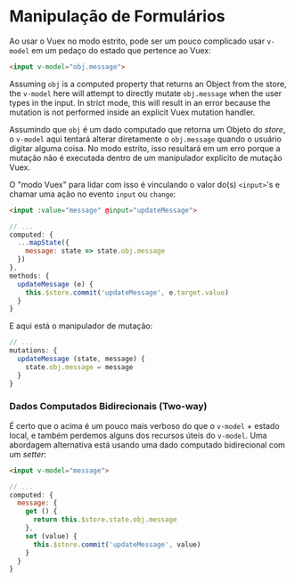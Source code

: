 # Manipulação de Formulários

Ao usar o Vuex no modo estrito, pode ser um pouco complicado usar `v-model` em um pedaço do estado que pertence ao Vuex:

``` html
<input v-model="obj.message">
```

Assuming `obj` is a computed property that returns an Object from the store, the `v-model` here will attempt to directly mutate `obj.message` when the user types in the input. In strict mode, this will result in an error because the mutation is not performed inside an explicit Vuex mutation handler.

Assumindo que `obj` é um dado computado que retorna um Objeto do _store_, o `v-model` aqui tentará alterar diretamente o `obj.message` quando o usuário digitar alguma coisa. No modo estrito, isso resultará em um erro porque a mutação não é executada dentro de um manipulador explícito de mutação Vuex.

O "modo Vuex" para lidar com isso é vinculando o valor do(s) `<input>`'s e chamar uma ação no evento `input` ou `change`:

``` html
<input :value="message" @input="updateMessage">
```
``` js
// ...
computed: {
  ...mapState({
    message: state => state.obj.message
  })
},
methods: {
  updateMessage (e) {
    this.$store.commit('updateMessage', e.target.value)
  }
}
```

E aqui está o manipulador de mutação:

``` js
// ...
mutations: {
  updateMessage (state, message) {
    state.obj.message = message
  }
}
```

### Dados Computados Bidirecionais (Two-way)

É certo que o acima é um pouco mais verboso do que o `v-model` + estado local, e também perdemos alguns dos recursos úteis do `v-model`. Uma abordagem alternativa está usando uma dado computado bidirecional com um _setter_:

``` html
<input v-model="message">
```
``` js
// ...
computed: {
  message: {
    get () {
      return this.$store.state.obj.message
    },
    set (value) {
      this.$store.commit('updateMessage', value)
    }
  }
}
```
